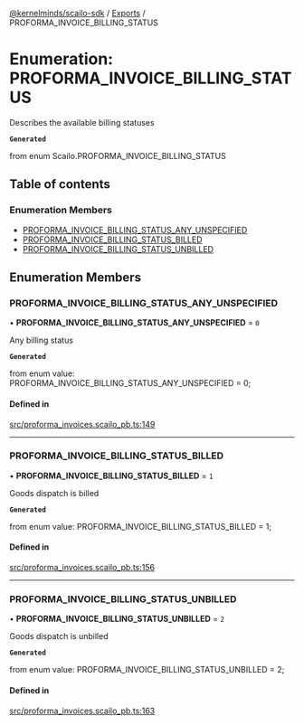 [@kernelminds/scailo-sdk](../README.md) / [Exports](../modules.md) / PROFORMA\_INVOICE\_BILLING\_STATUS

# Enumeration: PROFORMA\_INVOICE\_BILLING\_STATUS

Describes the available billing statuses

**`Generated`**

from enum Scailo.PROFORMA_INVOICE_BILLING_STATUS

## Table of contents

### Enumeration Members

- [PROFORMA\_INVOICE\_BILLING\_STATUS\_ANY\_UNSPECIFIED](PROFORMA_INVOICE_BILLING_STATUS.md#proforma_invoice_billing_status_any_unspecified)
- [PROFORMA\_INVOICE\_BILLING\_STATUS\_BILLED](PROFORMA_INVOICE_BILLING_STATUS.md#proforma_invoice_billing_status_billed)
- [PROFORMA\_INVOICE\_BILLING\_STATUS\_UNBILLED](PROFORMA_INVOICE_BILLING_STATUS.md#proforma_invoice_billing_status_unbilled)

## Enumeration Members

### PROFORMA\_INVOICE\_BILLING\_STATUS\_ANY\_UNSPECIFIED

• **PROFORMA\_INVOICE\_BILLING\_STATUS\_ANY\_UNSPECIFIED** = ``0``

Any billing status

**`Generated`**

from enum value: PROFORMA_INVOICE_BILLING_STATUS_ANY_UNSPECIFIED = 0;

#### Defined in

[src/proforma_invoices.scailo_pb.ts:149](https://github.com/scailo/ts-sdk/blob/c10a36b57201dfa5903d4b53efa1e62aa6208936/src/proforma_invoices.scailo_pb.ts#L149)

___

### PROFORMA\_INVOICE\_BILLING\_STATUS\_BILLED

• **PROFORMA\_INVOICE\_BILLING\_STATUS\_BILLED** = ``1``

Goods dispatch is billed

**`Generated`**

from enum value: PROFORMA_INVOICE_BILLING_STATUS_BILLED = 1;

#### Defined in

[src/proforma_invoices.scailo_pb.ts:156](https://github.com/scailo/ts-sdk/blob/c10a36b57201dfa5903d4b53efa1e62aa6208936/src/proforma_invoices.scailo_pb.ts#L156)

___

### PROFORMA\_INVOICE\_BILLING\_STATUS\_UNBILLED

• **PROFORMA\_INVOICE\_BILLING\_STATUS\_UNBILLED** = ``2``

Goods dispatch is unbilled

**`Generated`**

from enum value: PROFORMA_INVOICE_BILLING_STATUS_UNBILLED = 2;

#### Defined in

[src/proforma_invoices.scailo_pb.ts:163](https://github.com/scailo/ts-sdk/blob/c10a36b57201dfa5903d4b53efa1e62aa6208936/src/proforma_invoices.scailo_pb.ts#L163)
